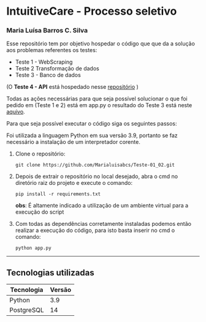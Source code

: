 # IntuitiveCare - Processo seletivo

### Maria Luísa Barros C. Silva

Esse repositório tem por objetivo hospedar o código que que da a solução aos 
problemas referentes os testes:
- Teste 1 - WebScraping
- Teste 2 Transformação de dados 
- Teste 3 - Banco de dados

(O **Teste 4 - API** está hospedado nesse [repositório]([link](https://github.com/Marialuisabcs/IntuitiveCare-Teste-4.git)) )

Todas as ações necessárias para que seja possível solucionar o que foi pedido em (Teste 1 e 2)
está em app.py o resultado do Teste 3 está neste [aquivo](https://github.com/Marialuisabcs/IntuitiveCare-Testes-1-3/blob/main/Teste3_Banco_%7BMariaLuisaBCSilva%7D.sql).

Para que seja possível executar o código siga os seguintes passos:

Foi utilizada a linguagem Python em sua versão 3.9, portanto se faz
necessário a instalação de um interpretador corente.

1. Clone o repositório:
   ```
   git clone https://github.com/Marialuisabcs/Teste-01_02.git
   ```
2. Depois de extrair o repositório no local desejado, abra o cmd no diretório
raiz do projeto e execute o comando:
   
   ```
   pip install -r requirements.txt
   ```
   **obs**: É altamente indicado a utilização de um ambiente virtual 
   para a execução do script
   
3. Com todas as dependências corretamente instaladas podemos então realizar
a execução do código, para isto basta inserir no cmd o comando:
   ```
   python app.py
   ```

---
## Tecnologias utilizadas

| Tecnologia | Versão |
| ----------- | ----------- |
| Python | 3.9 |
| PostgreSQL | 14 |









